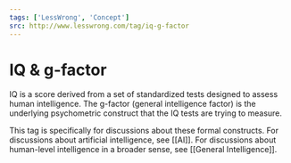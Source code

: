 ```yaml
---
tags: ['LessWrong', 'Concept']
src: http://www.lesswrong.com/tag/iq-g-factor
---
```


# IQ & g-factor
IQ is a score derived from a set of standardized tests designed to assess human intelligence. The g-factor (general intelligence factor) is the underlying psychometric construct that the IQ tests are trying to measure.

This tag is specifically for discussions about these formal constructs. For discussions about artificial intelligence, see [[AI]]. For discussions about human-level intelligence in a broader sense, see [[General Intelligence]].

